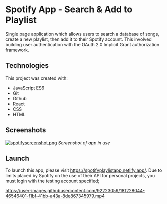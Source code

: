 # Spotify App - Search & Add to Playlist

Single page application which allows users to search a database of songs, create a new playlist, then add it to their Spotify account.
This involved building user authentication with the OAuth 2.0 Implicit Grant authorization framework.

## Technologies

This project was created with:
- JavaScript ES6
- Git
- Github
- React
- CSS
- HTML

## Screenshots

[![spotifyscreenshot.png](https://i.postimg.cc/wvfbnR57/spotifyscreenshot.png)](https://postimg.cc/WFZnk3Hv)
*Screenshot of app in use*

## Launch

To launch this app, please visit https://spotifyplaylistapp.netlify.app/. 
Due to limits placed by Spotify on the use of their API for personal projects, you must login with the testing account specified;

https://user-images.githubusercontent.com/92223059/181228044-46546401-f1bf-41bb-a43a-8de867345979.mp4

